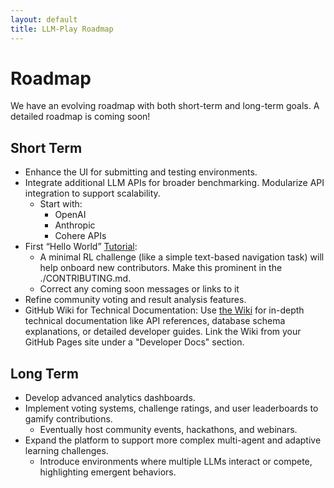 ```yaml
---
layout: default
title: LLM-Play Roadmap
---
```


# Roadmap

We have an evolving roadmap with both short-term and long-term goals. A detailed roadmap is coming soon!


## Short Term

- Enhance the UI for submitting and testing environments.
- Integrate additional LLM APIs for broader benchmarking. Modularize API integration to support scalability.
   + Start with:
      * OpenAI
      * Anthropic
      * Cohere APIs
- First “Hello World” [Tutorial](./tutorials.md):
   + A minimal RL challenge (like a simple text-based navigation task) will help onboard new contributors. Make this prominent in the ./CONTRIBUTING.md.      
   + Correct any coming soon messages or links to it
- Refine community voting and result analysis features.
- GitHub Wiki for Technical Documentation:
    Use [the Wiki](https://github.com/pszjmb1/llm-play/wiki) for in-depth technical documentation like API references, database schema explanations, or detailed developer guides.
    Link the Wiki from your GitHub Pages site under a "Developer Docs" section.

## Long Term

- Develop advanced analytics dashboards.
- Implement voting systems, challenge ratings, and user leaderboards to gamify contributions.
   + Eventually host community events, hackathons, and webinars.
- Expand the platform to support more complex multi-agent and adaptive learning challenges.
   + Introduce environments where multiple LLMs interact or compete, highlighting emergent behaviors.